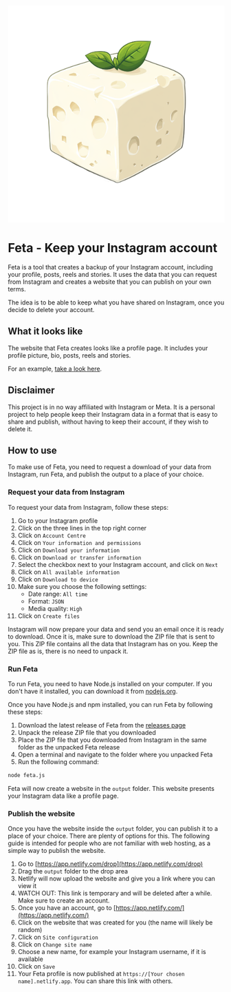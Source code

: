 <p align="center">
  <img src="./feta.png" alt="Feta">
</p>

# Feta - Keep your Instagram account

Feta is a tool that creates a backup of your Instagram account, including your profile, posts, reels and stories. It uses the data that you can request from Instagram and creates a website that you can publish on your own terms.

The idea is to be able to keep what you have shared on Instagram, once you decide to delete your account.

## What it looks like

The website that Feta creates looks like a profile page. It includes your profile picture, bio, posts, reels and stories.

For an example, [take a look here](https://i-guess-sebastian.netlify.app).

## Disclaimer

This project is in no way affiliated with Instagram or Meta. It is a personal project to help people keep their Instagram data in a format that is easy to share and publish, without having to keep their account, if they wish to delete it.

## How to use

To make use of Feta, you need to request a download of your data from Instagram, run Feta, and publish the output to a place of your choice.

### Request your data from Instagram

To request your data from Instagram, follow these steps:

1. Go to your Instagram profile
2. Click on the three lines in the top right corner
3. Click on `Account Centre`
4. Click on `Your information and permissions`
5. Click on `Download your information`
6. Click on `Download or transfer information`
7. Select the checkbox next to your Instagram account, and click on `Next`
8. Click on `All available information`
9. Click on `Download to device`
10. Make sure you choose the following settings:
    - Date range: `All time`
    - Format: `JSON`
    - Media quality: `High`
11. Click on `Create files`

Instagram will now prepare your data and send you an email once it is ready to download. Once it is, make sure to download the ZIP file that is sent to you. This ZIP file contains all the data that Instagram has on you. Keep the ZIP file as is, there is no need to unpack it.

### Run Feta

To run Feta, you need to have Node.js installed on your computer. If you don't have it installed, you can download it from [nodejs.org](https://nodejs.org/).

Once you have Node.js and npm installed, you can run Feta by following these steps:

1. Download the latest release of Feta from the [releases page](TODO)
2. Unpack the release ZIP file that you downloaded
3. Place the ZIP file that you downloaded from Instagram in the same folder as the unpacked Feta release
4. Open a terminal and navigate to the folder where you unpacked Feta
5. Run the following command:

```bash
node feta.js
```

Feta will now create a website in the `output` folder. This website presents your Instagram data like a profile page.

### Publish the website

Once you have the website inside the `output` folder, you can publish it to a place of your choice. There are plenty of options for this. The following guide is intended for people who are not familiar with web hosting, as a simple way to publish the website.

1. Go to [https://app.netlify.com/drop](https://app.netlify.com/drop)
2. Drag the `output` folder to the drop area
3. Netlify will now upload the website and give you a link where you can view it
4. WATCH OUT: This link is temporary and will be deleted after a while. Make sure to create an account.
5. Once you have an account, go to [https://app.netlify.com/](https://app.netlify.com/)
6. Click on the website that was created for you (the name will likely be random)
7. Click on `Site configuration`
8. Click on `Change site name`
9. Choose a new name, for example your Instagram username, if it is available
10. Click on `Save`
11. Your Feta profile is now published at `https://[Your chosen name].netlify.app`. You can share this link with others.